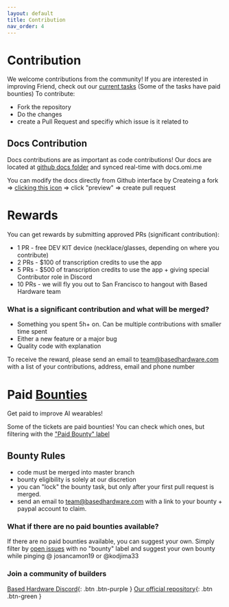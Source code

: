 ```yaml
---
layout: default
title: Contribution
nav_order: 4
---
```


# Contribution

We welcome contributions from the community! If you are interested in improving Friend, check out our [current tasks](https://github.com/BasedHardware/Omi/issues) (Some of the tasks have paid
bounties)
To contribute:

* Fork the repository
* Do the changes
* create a Pull Request and specifiy which issue is it related to

## Docs Contribution

Docs contributions are as important as code contributions! Our docs are located at [github docs folder](https://github.com/BasedHardware/Omi/tree/main/docs) and synced real-time with docs.omi.me

You can modify the docs directly from Github interface by Createing a fork => [clicking this icon](https://share.cleanshot.com/dkBSffGr) => click "preview" => create pull request

# Rewards

You can get rewards by submitting approved PRs (significant contribution):

* 1 PR - free DEV KIT device (necklace/glasses, depending on where you contribute)
* 2 PRs - $100 of transcription credits to use the app
* 5 PRs - $500 of transcription credits to use the app + giving special Contributor role in Discord
* 10 PRs - we will fly you out to San Francisco to hangout with Based Hardware team

### What is a significant contribution and what will be merged?

* Something you spent 5h+ on. Can be multiple contributions with smaller time spent
* Either a new feature or a major bug
* Quality code with explanation

To receive the reward, please send an email to team@basedhardware.com with a list of your contributions, address, email and phone number

# Paid [Bounties](https://github.com/BasedHardware/Omi/issues?q=is:open+is:issue+label:%22Paid+Bounty+%F0%9F%92%B0%22)

Get paid to improve AI wearables!

Some of the tickets are paid bounties! You can check which ones, but filtering with
the ["Paid Bounty" label](https://github.com/BasedHardware/Omi/issues?q=is:open+is:issue+label:%22Paid+Bounty+%F0%9F%92%B0%22)

## Bounty Rules

* code must be merged into master branch
* bounty eligibility is solely at our discretion
* you can "lock" the bounty task, but only after your first pull request is merged.
* send an email to team@basedhardware.com with a link to your bounty + paypal account to claim.

### What if there are no paid bounties available?

If there are no paid bounties available, you can suggest your own. Simply filter by [open issues](https://github.com/BasedHardware/Omi/issues?q=is:open+is:issue+) with no "bounty" label and suggest
your own bounty while pinging @ josancamon19 or @kodjima33

### Join a community of builders

[Based Hardware Discord](https://discord.gg/8MP3b9ymvx){: .btn .btn-purple }
[Our official repository](https://github.com/BasedHardware/Omi){: .btn .btn-green }
